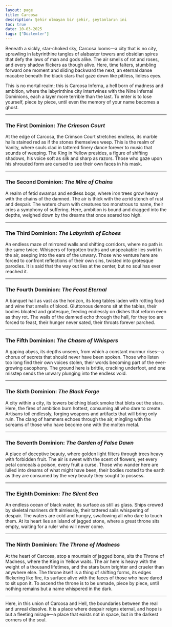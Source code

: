 ```yaml
---
layout: page
title: Carcosa
description: Şehir olmayan bir şehir, şeytanların ini
toc: true
date: 10-03-2025
tags: ["Düzlemler"]
---
```


Beneath a sickly, star-choked sky, Carcosa looms—a city that is no city, sprawling in labyrinthine tangles of alabaster towers and obsidian spires that defy the laws of man and gods alike. The air smells of rot and roses, and every shadow flickers as though alive. Here, time falters, stumbling forward one moment and sliding backward the next, an eternal danse macabre beneath the black stars that gaze down like pitiless, lidless eyes.

This is no mortal realm; this is Carcosa Inferna, a hell born of madness and ambition, where the labyrinthine city intertwines with the Nine Infernal Dominions, each a layer more terrible than the last. To enter is to lose yourself, piece by piece, until even the memory of your name becomes a ghost.

---

### The First Dominion: _The Crimson Court_

At the edge of Carcosa, the Crimson Court stretches endless, its marble halls stained red as if the stones themselves weep. This is the realm of Vanity, where souls clad in tattered finery dance forever to music that sounds of weeping. The King in Yellow presides, a figure of shifting shadows, his voice soft as silk and sharp as razors. Those who gaze upon his shrouded form are cursed to see their own faces in his mask.

---

### The Second Dominion: _The Mire of Chains_

A realm of fetid swamps and endless bogs, where iron trees grow heavy with the chains of the damned. The air is thick with the acrid stench of rust and despair. The waters churn with creatures too monstrous to name, their cries a symphony of suffering. Here, ambition is bound and dragged into the depths, weighed down by the dreams that once soared too high.

---

### The Third Dominion: _The Labyrinth of Echoes_

An endless maze of mirrored walls and shifting corridors, where no path is the same twice. Whispers of forgotten truths and unspeakable lies swirl in the air, seeping into the ears of the unwary. Those who venture here are forced to confront reflections of their own sins, twisted into grotesque parodies. It is said that the way out lies at the center, but no soul has ever reached it.

---

### The Fourth Dominion: _The Feast Eternal_

A banquet hall as vast as the horizon, its long tables laden with rotting food and wine that smells of blood. Gluttonous demons sit at the tables, their bodies bloated and grotesque, feeding endlessly on dishes that reform even as they rot. The wails of the damned echo through the hall, for they too are forced to feast, their hunger never sated, their throats forever parched.

---

### The Fifth Dominion: _The Chasm of Whispers_

A gaping abyss, its depths unseen, from which a constant murmur rises—a chorus of secrets that should never have been spoken. Those who listen too long find their own voices stolen, their words becoming part of the ever-growing cacophony. The ground here is brittle, cracking underfoot, and one misstep sends the unwary plunging into the endless void.

---

### The Sixth Dominion: _The Black Forge_

A city within a city, its towers belching black smoke that blots out the stars. Here, the fires of ambition burn hottest, consuming all who dare to create. Artisans toil endlessly, forging weapons and artifacts that will bring only ruin. The clang of hammers echoes through the air, mingling with the screams of those who have become one with the molten metal.

---

### The Seventh Dominion: _The Garden of False Dawn_

A place of deceptive beauty, where golden light filters through trees heavy with forbidden fruit. The air is sweet with the scent of flowers, yet every petal conceals a poison, every fruit a curse. Those who wander here are lulled into dreams of what might have been, their bodies rooted to the earth as they are consumed by the very beauty they sought to possess.

---

### The Eighth Dominion: _The Silent Sea_

An endless ocean of black water, its surface as still as glass. Ships crewed by skeletal mariners drift aimlessly, their tattered sails whispering of despair. The waters are cold and hungry, swallowing all who dare to touch them. At its heart lies an island of jagged stone, where a great throne sits empty, waiting for a ruler who will never come.

---

### The Ninth Dominion: _The Throne of Madness_

At the heart of Carcosa, atop a mountain of jagged bone, sits the Throne of Madness, where the King in Yellow waits. The air here is heavy with the weight of a thousand lifetimes, and the stars burn brighter and crueler than anywhere else. The throne itself is a thing of shifting forms, its edges flickering like fire, its surface alive with the faces of those who have dared to sit upon it. To ascend the throne is to be unmade, piece by piece, until nothing remains but a name whispered in the dark.

---

Here, in this union of Carcosa and Hell, the boundaries between the real and unreal dissolve. It is a place where despair reigns eternal, and hope is but a fleeting mirage—a place that exists not in space, but in the darkest corners of the soul.
